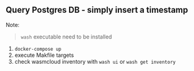 ## Query Postgres DB - simply insert a timestamp 

Note:
 > `wash` executable need to be installed

1. `docker-compose up`
2. execute Makfile targets
3. check wasmcloud inventory with `wash ui` or `wash get inventory`